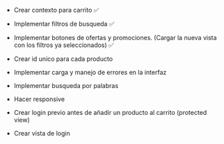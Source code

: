 - Crear contexto para carrito ✅
- Implementar filtros de busqueda ✅
- Implementar botones de ofertas y promociones. (Cargar la nueva vista con los filtros ya seleccionados) ✅

- Crear id unico para cada producto
- Implementar carga y manejo de errores en la interfaz
- Implementar busqueda por palabras
- Hacer responsive
- Crear login previo antes de añadir un producto al carrito (protected view)
- Crear vista de login
